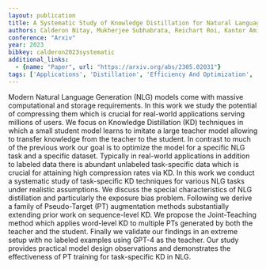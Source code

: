 ```yaml
---
layout: publication
title: A Systematic Study of Knowledge Distillation for Natural Language Generation with Pseudo-Target Training
authors: Calderon Nitay, Mukherjee Subhabrata, Reichart Roi, Kantor Amir
conference: "Arxiv"
year: 2023
bibkey: calderon2023systematic
additional_links:
  - {name: "Paper", url: "https://arxiv.org/abs/2305.02031"}
tags: ['Applications', 'Distillation', 'Efficiency And Optimization', 'Ethics And Bias', 'GPT', 'Model Architecture', 'RAG', 'Reinforcement Learning', 'Training Techniques']
---
```

Modern Natural Language Generation (NLG) models come with massive computational and storage requirements. In this work we study the potential of compressing them which is crucial for real-world applications serving millions of users. We focus on Knowledge Distillation (KD) techniques in which a small student model learns to imitate a large teacher model allowing to transfer knowledge from the teacher to the student. In contrast to much of the previous work our goal is to optimize the model for a specific NLG task and a specific dataset. Typically in real-world applications in addition to labeled data there is abundant unlabeled task-specific data which is crucial for attaining high compression rates via KD. In this work we conduct a systematic study of task-specific KD techniques for various NLG tasks under realistic assumptions. We discuss the special characteristics of NLG distillation and particularly the exposure bias problem. Following we derive a family of Pseudo-Target (PT) augmentation methods substantially extending prior work on sequence-level KD. We propose the Joint-Teaching method which applies word-level KD to multiple PTs generated by both the teacher and the student. Finally we validate our findings in an extreme setup with no labeled examples using GPT-4 as the teacher. Our study provides practical model design observations and demonstrates the effectiveness of PT training for task-specific KD in NLG.
